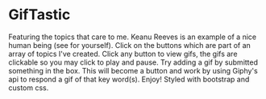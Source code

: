# GifTastic
Featuring the topics that care to me. Keanu Reeves is an example of a nice human being (see for yourself).
Click on the buttons which are part of an array of topics I've created. Click any button to view gifs, the gifs are clickable so you may click to play and pause. Try adding a gif by submitted something in the box. This will become a button and work by using Giphy's api to respond a gif of that key word(s). 
Enjoy! 
Styled with bootstrap and custom css. 
